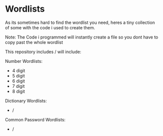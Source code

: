 # Wordlists 
As its sometimes hard to find the wordlist you need, heres a tiny collection of some with 
the code i used to create them. 

Note: The Code i programmed will instantly create a file so you dont have to copy past the whole wordlist 

This repository includes / will include: 

  Number Wordlists:
  
   - 4 digit 
  - 5 digit 
  - 6 digit 
  - 7 digit 
   - 8 digit 

  Dictionary Wordlists: 
  
   - /  

  Common Password Wordlists: 

   - / 
  
